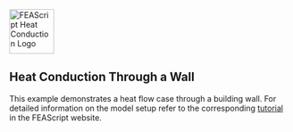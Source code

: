 <img src="https://feascript.github.io/FEAScript-website/assets/FEAScriptHeatTransfer.png" width="80" alt="FEAScript Heat Conduction Logo">

## Heat Conduction Through a Wall

This example demonstrates a heat flow case through a building wall. For detailed information on the model setup refer to the corresponding [tutorial](https://feascript.com/tutorials/HeatConduction1DWall.html) in the FEAScript website.
